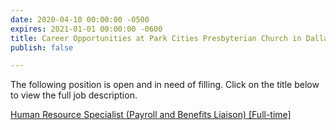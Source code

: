 ```yaml
---
date: 2020-04-10 00:00:00 -0500
expires: 2021-01-01 00:00:00 -0600
title: Career Opportunities at Park Cities Presbyterian Church in Dallas
publish: false

---
```

The following position is open and in need of filling. Click on the title below to view the full job description.

[Human Resource Specialist (Payroll and Benefits Liaison) \[Full-time\]](https://careers.pcpc.org/job-description/229/ "Human Resource Specialist (Payroll and Benefits Liaison) [Full-time]")